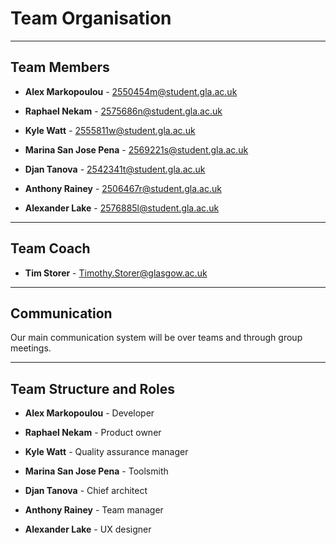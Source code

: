 # Team Organisation
___
## Team Members

- **Alex Markopoulou** -    2550454m@student.gla.ac.uk

- **Raphael Nekam** - 2575686n@student.gla.ac.uk

- **Kyle Watt** - 2555811w@student.gla.ac.uk

- **Marina San Jose Pena** - 2569221s@student.gla.ac.uk

- **Djan Tanova** - 2542341t@student.gla.ac.uk

- **Anthony Rainey** - 2506467r@student.gla.ac.uk

- **Alexander Lake** - 2576885l@student.gla.ac.uk
***
## Team Coach
- **Tim Storer** - Timothy.Storer@glasgow.ac.uk
***

## Communication
Our main communication system will be over teams and through group meetings.

***
## Team Structure and Roles

- **Alex Markopoulou** - Developer

- **Raphael Nekam** - Product owner

- **Kyle Watt** - Quality assurance manager

- **Marina San Jose Pena** - Toolsmith

- **Djan Tanova** - Chief architect

- **Anthony Rainey** - Team manager

- **Alexander Lake** - UX designer
